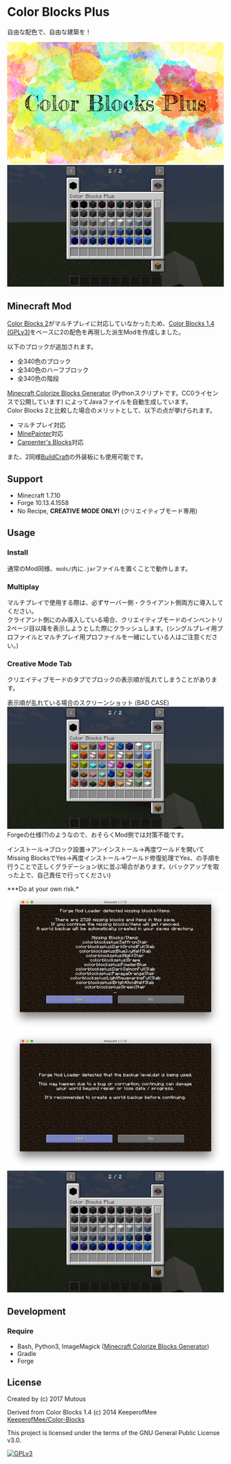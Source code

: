 # Color Blocks Plus

自由な配色で、自由な建築を！

![Color Blocks Plus](resources/images/logo.jpg)  
![Color Blocks Plus](resources/images/screenshot.png)  


## Minecraft Mod

[Color Blocks 2](http://www.planetminecraft.com/mod/color-blocks/)がマルチプレイに対応していなかったため、[Color Blocks 1.4 (GPLv3)](https://github.com/KeeperofMee/Color-Blocks)をベースに2の配色を再現した派生Modを作成しました。

以下のブロックが追加されます。

- 全340色のブロック
- 全340色のハーフブロック
- 全340色の階段

[Minecraft Colorize Blocks Generator](https://github.com/Isthmis/Minecraft-Colorize-Blocks-Generator) (Pythonスクリプトです。CC0ライセンスで公開しています) によってJavaファイルを自動生成しています。  
Color Blocks 2と比較した場合のメリットとして、以下の点が挙げられます。

- マルチプレイ対応
- [MinePainter](http://www.minecraftforum.net/forums/mapping-and-modding/minecraft-mods/1288124-0-2-6-mine-painter-simple-sculpture-and-pixel-art)対応
- [Carpenter's Blocks](http://www.carpentersblocks.com)対応

また、2同様[BuildCraft](http://www.mod-buildcraft.com)の外装板にも使用可能です。  


## Support

- Minecraft 1.7.10
- Forge 10.13.4.1558
- No Recipe, **CREATIVE MODE ONLY!** (クリエイティブモード専用)


## Usage

### Install
通常のMod同様、`mods/`内に`.jar`ファイルを置くことで動作します。

### Multiplay
マルチプレイで使用する際は、必ずサーバー側・クライアント側両方に導入してください。  
クライアント側にのみ導入している場合、クリエイティブモードのインベントリ2ページ目以降を表示しようとした際にクラッシュします。(シングルプレイ用プロファイルとマルチプレイ用プロファイルを一緒にしている人はご注意ください。)

### Creative Mode Tab
クリエイティブモードのタブでブロックの表示順が乱れてしまうことがあります。

表示順が乱れている場合のスクリーンショット (BAD CASE)  
![bad case](resources/images/badcase.png)  
Forgeの仕様(?)のようなので、おそらくMod側では対策不能です。

インストール→ブロック設置→アンインストール→再度ワールドを開いてMissing BlocksでYes→再度インストール→ワールド修復処理でYes、の手順を行うことで正しくグラデーション状に並ぶ場合があります。(バックアップを取った上で、自己責任で行ってください)

\***Do at your own risk.*\**  
![missing blocks](resources/images/missing-blocks.jpg)  
![repair world](resources/images/repair-world.jpg)  
![sorted](resources/images/screenshot.png)


## Development

### Require
- Bash, Python3, ImageMagick ([Minecraft Colorize Blocks Generator](https://github.com/Isthmis/Minecraft-Colorize-Blocks-Generator))
- Gradle
- Forge


## License

Created by (c) 2017 Mutous

Derived from Color Blocks 1.4 (c) 2014 KeeperofMee  
[KeeperofMee/Color-Blocks](https://github.com/KeeperofMee/Color-Blocks)

This project is licensed under the terms of the GNU General Public License v3.0.

<a href="https://www.gnu.org/licenses/gpl-3.0.html"><img src="https://upload.wikimedia.org/wikipedia/commons/9/93/GPLv3_Logo.svg" alt="GPLv3" width="120" height="60"></a>
